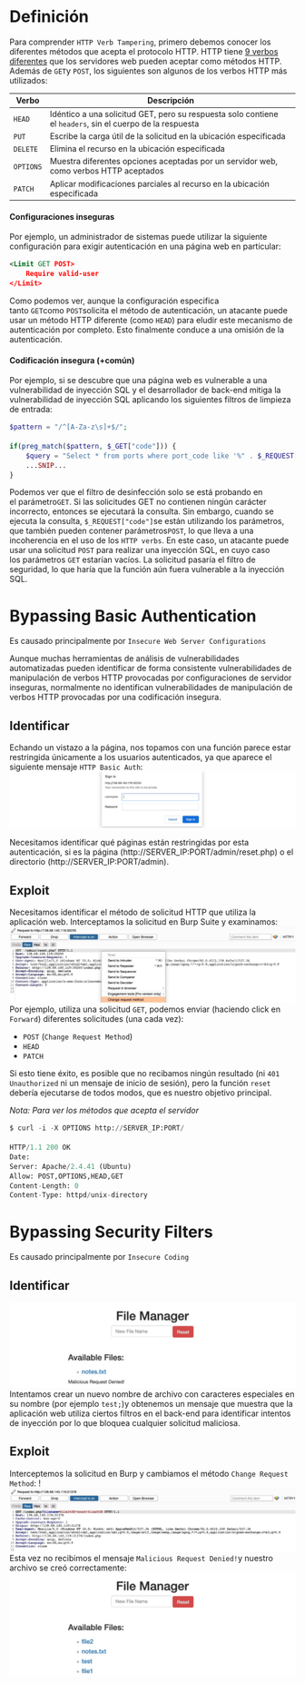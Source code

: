 # Definición
Para comprender `HTTP Verb Tampering`, primero debemos conocer los diferentes métodos que acepta el protocolo HTTP. HTTP tiene [9 verbos diferentes](https://developer.mozilla.org/en-US/docs/Web/HTTP/Methods) que los servidores web pueden aceptar como métodos HTTP. Además de `GET`y `POST`, los siguientes son algunos de los verbos HTTP más utilizados:

| Verbo     | Descripción                                                                                               |
| --------- | --------------------------------------------------------------------------------------------------------- |
| `HEAD`    | Idéntico a una solicitud GET, pero su respuesta solo contiene el `headers`, sin el cuerpo de la respuesta |
| `PUT`     | Escribe la carga útil de la solicitud en la ubicación especificada                                        |
| `DELETE`  | Elimina el recurso en la ubicación especificada                                                           |
| `OPTIONS` | Muestra diferentes opciones aceptadas por un servidor web, como verbos HTTP aceptados                     |
| `PATCH`   | Aplicar modificaciones parciales al recurso en la ubicación especificada                                  |

#### Configuraciones inseguras

Por ejemplo, un administrador de sistemas puede utilizar la siguiente configuración para exigir autenticación en una página web en particular:

```xml
<Limit GET POST>
    Require valid-user
</Limit>
```

Como podemos ver, aunque la configuración especifica tanto `GET`como `POST`solicita el método de autenticación, un atacante puede usar un método HTTP diferente (como `HEAD`) para eludir este mecanismo de autenticación por completo. Esto finalmente conduce a una omisión de la autenticación.
#### Codificación insegura (+común)
Por ejemplo, si se descubre que una página web es vulnerable a una vulnerabilidad de inyección SQL y el desarrollador de back-end mitiga la vulnerabilidad de inyección SQL aplicando los siguientes filtros de limpieza de entrada:

```php
$pattern = "/^[A-Za-z\s]+$/";

if(preg_match($pattern, $_GET["code"])) {
    $query = "Select * from ports where port_code like '%" . $_REQUEST["code"] . "%'";
    ...SNIP...
}
```

Podemos ver que el filtro de desinfección solo se está probando en el parámetro`GET`. Si las solicitudes GET no contienen ningún carácter incorrecto, entonces se ejecutará la consulta. Sin embargo, cuando se ejecuta la consulta, `$_REQUEST["code"]`se están utilizando los parámetros, que también pueden contener parámetros`POST`, lo que lleva a una incoherencia en el uso de los `HTTP verbs`. En este caso, un atacante puede usar una solicitud `POST` para realizar una inyección SQL, en cuyo caso los parámetros `GET` estarían vacíos. La solicitud pasaría el filtro de seguridad, lo que haría que la función aún fuera vulnerable a la inyección SQL.

# Bypassing Basic Authentication

Es causado principalmente por `Insecure Web Server Configurations`

Aunque muchas herramientas de análisis de vulnerabilidades automatizadas pueden identificar de forma consistente vulnerabilidades de manipulación de verbos HTTP provocadas por configuraciones de servidor inseguras, normalmente no identifican vulnerabilidades de manipulación de verbos HTTP provocadas por una codificación insegura.

## Identificar
Echando un vistazo a la página, nos topamos con una función parece estar restringida únicamente a los usuarios autenticados, ya que aparece el siguiente mensaje `HTTP Basic Auth`:
![[web_attacks_verb_tampering_1.jpg]](https://raw.githubusercontent.com/Tony-Sec/Bug-Bounty-Hunter/refs/heads/main/img/web_attacks_verb_tampering_1.jpg)

Necesitamos identificar qué páginas están restringidas por esta autenticación, si es la página (http://SERVER_IP:PORT/admin/reset.php) o el directorio (http://SERVER_IP:PORT/admin).

## Exploit
Necesitamos identificar el método de solicitud HTTP que utiliza la aplicación web. Interceptamos la solicitud en Burp Suite y examinamos:
![[web_attacks_verb_tampering_2.jpg]](https://raw.githubusercontent.com/Tony-Sec/Bug-Bounty-Hunter/refs/heads/main/img/web_attacks_verb_tampering_2.jpg)
Por ejemplo, utiliza una solicitud `GET`, podemos enviar (haciendo click en `Forward`) diferentes solicitudes (una cada vez):
- `POST` (`Change Request Method`)
- `HEAD` 
- `PATCH`

Si esto tiene éxito, es posible que no recibamos ningún resultado (ni `401 Unauthorized` ni un mensaje de inicio de sesión), pero la función `reset` debería ejecutarse de todos modos, que es nuestro objetivo principal.

*Nota: Para ver los métodos que acepta el servidor*
```python
$ curl -i -X OPTIONS http://SERVER_IP:PORT/

HTTP/1.1 200 OK
Date: 
Server: Apache/2.4.41 (Ubuntu)
Allow: POST,OPTIONS,HEAD,GET
Content-Length: 0
Content-Type: httpd/unix-directory
```
# Bypassing Security Filters

Es causado principalmente por `Insecure Coding`  
## Identificar
![[web_attacks_verb_tampering_3.jpg]](https://raw.githubusercontent.com/Tony-Sec/Bug-Bounty-Hunter/refs/heads/main/img/web_attacks_verb_tampering_3.jpg)
Intentamos crear un nuevo nombre de archivo con caracteres especiales en su nombre (por ejemplo `test;`)y obtenemos un mensaje que muestra que la aplicación web utiliza ciertos filtros en el back-end para identificar intentos de inyección por lo que bloquea cualquier solicitud maliciosa.
## Exploit

Interceptemos la solicitud en Burp y cambiamos el método `Change Request Method`: !![[web_attacks_verb_tampering_4.jpg]](https://raw.githubusercontent.com/Tony-Sec/Bug-Bounty-Hunter/refs/heads/main/img/web_attacks_verb_tampering_4.jpg)
Esta vez no recibimos el mensaje `Malicious Request Denied!`y nuestro archivo se creó correctamente:
![[web_attacks_verb_tampering_5.jpg]](https://raw.githubusercontent.com/Tony-Sec/Bug-Bounty-Hunter/refs/heads/main/img/web_attacks_verb_tampering_5.jpg)

